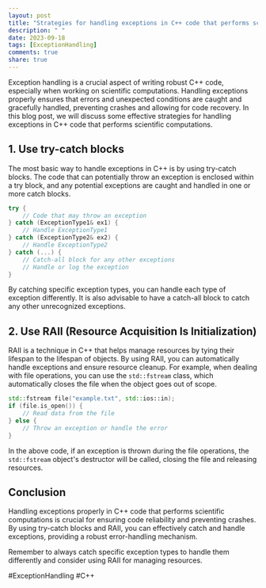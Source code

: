 ```yaml
---
layout: post
title: "Strategies for handling exceptions in C++ code that performs scientific computations"
description: " "
date: 2023-09-18
tags: [ExceptionHandling]
comments: true
share: true
---
```


Exception handling is a crucial aspect of writing robust C++ code, especially when working on scientific computations. Handling exceptions properly ensures that errors and unexpected conditions are caught and gracefully handled, preventing crashes and allowing for code recovery. In this blog post, we will discuss some effective strategies for handling exceptions in C++ code that performs scientific computations.

## 1. Use try-catch blocks

The most basic way to handle exceptions in C++ is by using try-catch blocks. The code that can potentially throw an exception is enclosed within a try block, and any potential exceptions are caught and handled in one or more catch blocks.

```cpp
try {
    // Code that may throw an exception
} catch (ExceptionType1& ex1) {
    // Handle ExceptionType1
} catch (ExceptionType2& ex2) {
    // Handle ExceptionType2
} catch (...) {
    // Catch-all block for any other exceptions
    // Handle or log the exception
}
```
By catching specific exception types, you can handle each type of exception differently. It is also advisable to have a catch-all block to catch any other unrecognized exceptions.

## 2. Use RAII (Resource Acquisition Is Initialization)

RAII is a technique in C++ that helps manage resources by tying their lifespan to the lifespan of objects. By using RAII, you can automatically handle exceptions and ensure resource cleanup. For example, when dealing with file operations, you can use the `std::fstream` class, which automatically closes the file when the object goes out of scope.

```cpp
std::fstream file("example.txt", std::ios::in);
if (file.is_open()) {
    // Read data from the file
} else {
    // Throw an exception or handle the error
}
```

In the above code, if an exception is thrown during the file operations, the `std::fstream` object's destructor will be called, closing the file and releasing resources.

## Conclusion

Handling exceptions properly in C++ code that performs scientific computations is crucial for ensuring code reliability and preventing crashes. By using try-catch blocks and RAII, you can effectively catch and handle exceptions, providing a robust error-handling mechanism.

Remember to always catch specific exception types to handle them differently and consider using RAII for managing resources.

#ExceptionHandling #C++